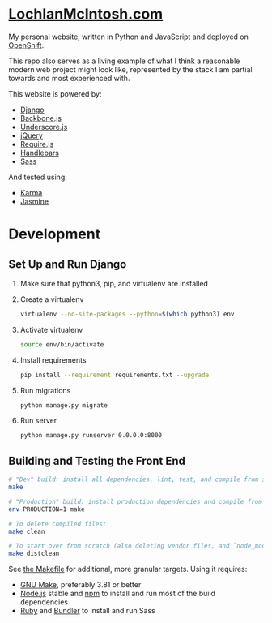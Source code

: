 # [LochlanMcIntosh.com](http://www.lochlanmcintosh.com/)

My personal website, written in Python and JavaScript and deployed on [OpenShift](https://www.openshift.com/).

This repo also serves as a living example of what I think a reasonable modern web project might look like, represented by the stack I am partial towards and most experienced with.

This website is powered by:
- [Django](https://www.djangoproject.com/)
- [Backbone.js](http://backbonejs.org/)
- [Underscore.js](http://underscorejs.org/)
- [jQuery](http://jquery.com/)
- [Require.js](http://requirejs.org/)
- [Handlebars](http://handlebarsjs.com/)
- [Sass](http://sass-lang.com/)

And tested using:
- [Karma](http://karma-runner.github.io/)
- [Jasmine](http://jasmine.github.io/)

# Development

## Set Up and Run Django

1. Make sure that python3, pip, and virtualenv are installed

1. Create a virtualenv

    ```bash
    virtualenv --no-site-packages --python=$(which python3) env
    ```

1. Activate virtualenv

    ```bash
    source env/bin/activate
    ```

1. Install requirements

    ```bash
    pip install --requirement requirements.txt --upgrade
    ```

1. Run migrations

    ```bash
    python manage.py migrate
    ```

1. Run server

    ```bash
    python manage.py runserver 0.0.0.0:8000
    ```

## Building and Testing the Front End

```bash
# "Dev" build: install all dependencies, lint, test, and compile from source:
make

# "Production" build: install production dependencies and compile from source:
env PRODUCTION=1 make

# To delete compiled files:
make clean

# To start over from scratch (also deleting vendor files, and `node_modules`):
make distclean
```

See [the Makefile](https://github.com/Lochlan/LochlanMcIntosh.com/blob/master/Makefile) for additional, more granular targets.  Using it requires:

- [GNU Make](http://www.gnu.org/software/make/), preferably 3.81 or better
- [Node.js](http://nodejs.org/) stable and [npm](https://www.npmjs.com/) to install and run most of the build dependencies
- [Ruby](https://www.ruby-lang.org/) and [Bundler](http://bundler.io/) to install and run Sass
